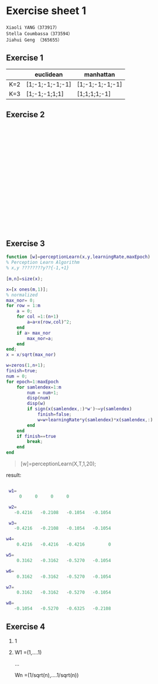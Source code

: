 # Exercise sheet 1

	Xiaoli YANG（373917）
    Stella Coumbassa（373594）
    Jiahui Geng （365655）

## Exercise 1

|        | euclidean | manhattan |
|--------| --------- | ------------- |
| K=2  |[1;-1;-1;-1;-1]| [1;-1;-1;-1;-1]|
| K=3  |[1;-1;-1;1;1] | [1;1;1;1;-1]| 


## Exercise 2
```





















```
## Exercise 3

``` matlab
function [w]=perceptionLearn(x,y,learningRate,maxEpoch)  
% Perception Learn Algorithm  
% x,y ????????y??{-1,+1}  
  
[m,n]=size(x);

x=[x ones(m,1)]; 
% normalized 
max_nor= 0;
for row = 1:m
    a = 0;
    for col =1:(n+1)  
        a=a+x(row,col)^2;  
    end 
    if a> max_nor
        max_nor=a;
    end
end;
x = x/sqrt(max_nor)

w=zeros(1,n+1);
finish=true; 
num = 0;
for epoch=1:maxEpoch  
    for samlendex=1:m 
        num = num+1;
        disp(num)
        disp(w)
        if sign(x(samlendex,:)*w')~=y(samlendex)
            finish=false;  
            w=w+learningRate*y(samlendex)*x(samlendex,:)
        end  
    end  
    if finish==true  
        break;  
    end  
end  
```

> [w]=perceptionLearn(X,T,1,20);

  result:

``` matlab

 w1=
     0     0     0     0

 w2=
   -0.4216   -0.2108   -0.1054   -0.1054

 w3=
   -0.4216   -0.2108   -0.1054   -0.1054

w4=
    0.4216   -0.4216   -0.4216         0

w5=
    0.3162   -0.3162   -0.5270   -0.1054

w6=
    0.3162   -0.3162   -0.5270   -0.1054

w7=
    0.3162   -0.3162   -0.5270   -0.1054

w8=
   -0.1054   -0.5270   -0.6325   -0.2108

``` 

## Exercise 4
 1. 1
 2. W1 =(1,....1)
    
    ...

    Wn =(1/sqrt(n),....1/sqrt(n))